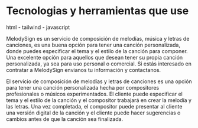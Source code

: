 # Tecnologias y herramientas que use

html - tailwind - javascript


MelodySign es un servicio de composición de melodías, música y letras de canciones, es una buena opción para tener una canción personalizada, donde puedes especificar el tema y el estilo de la canción para componer. Una excelente opción para aquellos que desean tener su propia canción personalizada, ya sea para uso personal o comercial. Si estás interesado en contratar a MelodySign envianos tu información y contactanos.

El servicio de composición de melodías y letras de canciones es una opción para tener una canción personalizada hecha por compositores profesionales o músicos experimentados. El cliente puede especificar el tema y el estilo de la canción y el compositor trabajará en crear la melodía y las letras. Una vez completada, el compositor puede presentar al cliente una versión digital de la canción y el cliente puede hacer sugerencias o cambios antes de que la canción sea finalizada. 